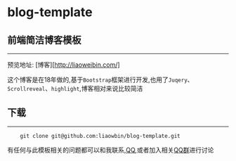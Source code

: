 # blog-template

## 前端简洁博客模板
---
预览地址: [博客][http://liaoweibin.com/]

这个博客是在18年做的,基于`Bootstrap`框架进行开发,也用了`Juqery`、`Scrollreveal`、`highlight`,博客相对来说比较简洁

## 下载
---
```
	git clone git@github.com:liaowbin/blog-template.git
```

有任何与此模板相关的问题都可以和我联系,[QQ](tencent://message/?uin=2293044773&Site=qq&Menu=yes),或者加入相关[QQ群](https://jq.qq.com/?_wv=1027&k=5mH9Yeq)进行讨论